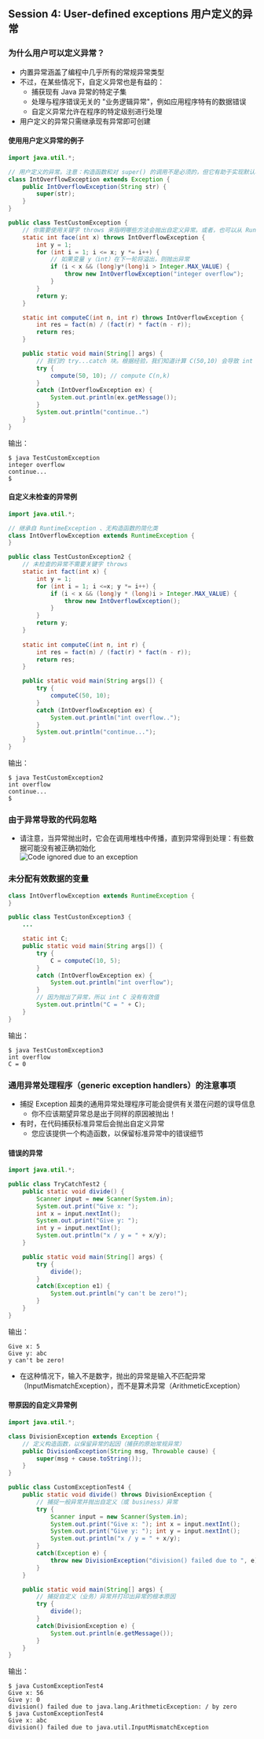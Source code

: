 ## Session 4: User-defined exceptions 用户定义的异常  

### 为什么用户可以定义异常？  
- 内置异常涵盖了编程中几乎所有的常规异常类型  
- 不过，在某些情况下，自定义异常也是有益的：  
    - 捕获现有 Java 异常的特定子集  
    - 处理与程序错误无关的 "业务逻辑异常"，例如应用程序特有的数据错误  
    - 自定义异常允许在程序的特定级别进行处理  
- 用户定义的异常只需继承现有异常即可创建  
#### 使用用户定义异常的例子  
```java
import java.util.*;

// 用户定义的异常。注意：构造函数和对 super() 的调用不是必须的，但它有助于实现默认功能
class IntOverflowException extends Exception {
    public IntOverflowException(String str) {
        super(str);
    }
}

public class TestCustomException {
    // 你需要使用关键字 throws 来指明哪些方法会抛出自定义异常。或者，也可以从 RuntimeException 继承异常
    static int face(int x) throws IntOverflowException {
        int y = 1;
        for (int i = 1; i <= x; y *= i++) {
            // 如果变量 y（int）在下一轮将溢出，则抛出异常
            if (i < x && (long)y*(long)i > Integer.MAX_VALUE) {
                throw new IntOverflowException("integer overflow");
            }
        }
        return y;
    }

    static int computeC(int n, int r) throws IntOverflowException {
        int res = fact(n) / (fact(r) * fact(n - r));
        return res;
    }

    public static void main(String[] args) {
        // 我们的 try...catch 块。根据经验，我们知道计算 C(50,10) 会导致 int 溢出
        try {
            compute(50, 10); // compute C(n,k)
        }
        catch (IntOverflowException ex) {
            System.out.println(ex.getMessage());
        }
        System.out.println("continue..")
    }
}
```
输出：  
```shell
$ java TestCustomException
integer overflow
continue...
$
```
#### 自定义未检查的异常例  
```java
import java.util.*;

// 继承自 RuntimeException 、无构造函数的简化类
class IntOverflowException extends RuntimeException {
}

public class TestCustonException2 {
    // 未检查的异常不需要关键字 throws
    static int fact(int x) {
        int y = 1;
        for (int i = 1; i <=x; y *= i++) {
            if (i < x && (long)y * (long)i > Integer.MAX_VALUE) {
                throw new IntOverflowException();
            }
        }
        return y;
    }
    
    static int computeC(int n, int r) {
        int res = fact(n) / (fact(r) * fact(n - r));
        return res;
    }

    public static void main(String args[]) {
        try {
            computeC(50, 10);
        }
        catch (IntOverflowException ex) {
            System.out.println("int overflow..");
        }
        System.out.println("continue...");
    }
}
```
输出：  
```shell
$ java TestCustomException2
int overflow
continue...
$
```

### 由于异常导致的代码忽略  
- 请注意，当异常抛出时，它会在调用堆栈中传播，直到异常得到处理：有些数据可能没有被正确初始化  
  ![Code ignored due to an exception](img/06-4-01-Code_ignored.png)  

### 未分配有效数据的变量  
```java
class IntOverflowException extends RuntimeException {
}

public class TestCustonException3 {
    ...

    static int C;
    public static void main(String args[]) {
        try {
            C = computeC(10, 5);
        }
        catch (IntOverflowException ex) {
            System.out.println("int overflow");
        }
        // 因为抛出了异常，所以 int C 没有有效值
        System.out.println("C = " + C);
    }
}
```
输出：  
```shell
$ java TestCustomException3
int overflow
C = 0
```

### 通用异常处理程序（generic exception handlers）的注意事项  
- 捕捉 Exception 超类的通用异常处理程序可能会提供有关潜在问题的误导信息  
    - 你不应该期望异常总是出于同样的原因被抛出！  
- 有时，在代码捕获标准异常后会抛出自定义异常  
    - 您应该提供一个构造函数，以保留标准异常中的错误细节  
#### 错误的异常  
```java
import java.util.*;

public class TryCatchTest2 {
    public static void divide() {
        Scanner input = new Scanner(System.in);
        System.out.print("Give x: "); 
        int x = input.nextInt();
        System.out.print("Give y: "); 
        int y = input.nextInt();
        System.out.println("x / y = " + x/y);
    }

    public static void main(String[] args) {
        try {
            divide();
        }
        catch(Exception e1) {
            System.out.println("y can't be zero!");
        }
    }
}
```
输出：  
```shell
Give x: 5
Give y: abc
y can't be zero!
```
- 在这种情况下，输入不是数字，抛出的异常是输入不匹配异常（InputMismatchException），而不是算术异常（ArithmeticException）  
#### 带原因的自定义异常例  
```java
import java.util.*;

class DivisionException extends Exception {
    // 定义构造函数，以保留异常的起因（捕获的原始常规异常）
    public DivisionException(String msg, Throwable cause) {
        super(msg + cause.toString());
    }
}

public class CustomExceptionTest4 {
    public static void divide() throws DivisionException {
        // 捕捉一般异常并抛出自定义（或 business）异常  
        try {
            Scanner input = new Scanner(System.in);
            System.out.print("Give x: "); int x = input.nextInt();
            System.out.print("Give y: "); int y = input.nextInt();
            System.out.println("x / y = " + x/y);
        } 
        catch(Exception e) {
            throw new DivisionException("division() failed due to ", e);
        }
    }

    public static void main(String[] args) {
        // 捕捉自定义（业务）异常并打印出异常的根本原因
        try {
            divide();
        }
        catch(DivisionException e) {
            System.out.println(e.getMessage());
        }
    }
}
```
输出：  
```shell
$ java CustomExceptionTest4
Give x: 56
Give y: 0
division() failed due to java.lang.ArithmeticException: / by zero
$ java CustomExceptionTest4
Give x: abc
division() failed due to java.util.InputMismatchException
```